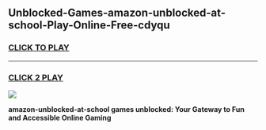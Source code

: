 
## Unblocked-Games-amazon-unblocked-at-school-Play-Online-Free-cdyqu
<h3>
<a href="https://premium76.site?title=amazon-unblocked-at-school&ref=26A">CLICK TO PLAY</a></h3>
<hr>

<h3>
<a href="https://premium76.site?title=amazon-unblocked-at-school&ref=26A">CLICK 2 PLAY</a>
  
</h3>

<a href="https://premium76.site?title=amazon-unblocked-at-school&ref=26A"><img src="https://clearcache.store/games.png"></a>


**amazon-unblocked-at-school games unblocked: Your Gateway to Fun and Accessible Online Gaming**
